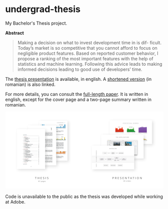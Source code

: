 # undergrad-thesis
My Bachelor's Thesis project.

**Abstract**
> Making a decision on what to invest development time in is dif- ficult. Today’s market is so competitive that you cannot afford to focus on negligible product features. Based on reported customer behavior, I propose a ranking of the most important features with the help of statistics and machine learning. Following this advice leads to making informed decisions leading to good use of developers’ time.


The [thesis presentation](https://github.com/stefan1niculae/undergrad-thesis/blob/master/Presentation.pdf) is available, in english. A [shortened version](https://github.com/stefan1niculae/undergrad-thesis/blob/master/Presentation%20short.pdf) (in romanian) is also linked.

For more details, you can consult the [full-length paper](https://github.com/stefan1niculae/undergrad-thesis/blob/master/Paper.pdf). It is written in english, except for the cover page and a two-page summary written in romanian.

![screenshot](screenshot.png)

Code is unavailable to the public as the thesis was developed while working at Adobe.
